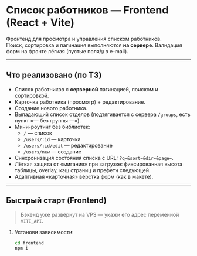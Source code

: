 # Список работников — Frontend (React + Vite)

Фронтенд для просмотра и управления списком работников.  
Поиск, сортировка и пагинация выполняются **на сервере**. Валидация форм на фронте лёгкая (пустые поля/`@` в e-mail).

---

## Что реализовано (по ТЗ)

- Список работников с **серверной** пагинацией, поиском и сортировкой.
- Карточка работника (просмотр) + редактирование.
- Создание нового работника.
- Выпадающий список отделов (подтягивается с сервера `/groups`, есть пункт «— без группы —»).
- Мини-роутинг без библиотек:
  - `/` — список
  - `/users/:id` — карточка
  - `/users/:id/edit` — редактирование
  - `/users/new` — создание
- Синхронизация состояния списка с URL: `?q=&sort=&dir=&page=`.
- Лёгкая защита от «мигания» при загрузке: фиксированная высота таблицы, overlay, кэш страниц и префетч следующей.
- Адаптивная «карточная» вёрстка форм (как в макете).

---

## Быстрый старт (Frontend)

> Бэкенд уже развёрнут на VPS — укажи его адрес переменной `VITE_API`.

1. Установи зависимости:
   ```bash
   cd frontend
   npm i
